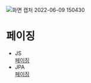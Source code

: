 
![화면 캡처 2022-06-09 150430](https://user-images.githubusercontent.com/81284265/172775970-447289d7-ac8e-4de0-975f-88a8c1c03f38.png)


# 페이징
- JS  
[페이징](https://github.com/whitewise95/TIL/tree/main/HTML/paging)
- JPA  
[페이징](https://github.com/whitewise95/TIL/blob/main/Java/Spring/JPA%EB%A1%9C%20Pageable%EC%82%AC%EC%9A%A9%ED%95%B4%EC%84%9C%20%ED%8E%98%EC%9D%B4%EC%A7%95%20%EC%B2%98%EB%A6%AC%ED%95%98%EA%B8%B0%20.md)
